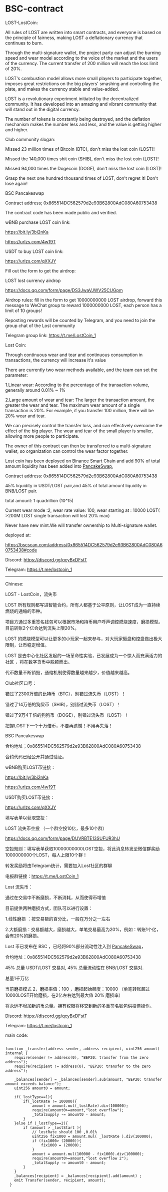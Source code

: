 # BSC-contract

LOST-LostCoin:

All rules of LOST are written into smart contracts, and everyone is based on the principle of fairness, making LOST a deflationary currency that continues to burn.

Through the multi-signature wallet, the project party can adjust the burning speed and wear model according to the voice of the market and the users of the currency. The current transfer of 200 million will reach the loss limit of 20%.

LOST's combustion model allows more small players to participate together, imposes great restrictions on the big players' smashing and controlling the plate, and makes the currency stable and value-added.

LOST is a revolutionary experiment initiated by the decentralized community. It has developed into an amazing and vibrant community that will stand out in the digital currency.

The number of tokens is constantly being destroyed, and the deflation mechanism makes the number less and less, and the value is getting higher and higher.


Club community slogan:

Missed 23 million times of Bitcoin (BTC), don't miss the lost coin (LOST)!

Missed the 140,000 times shit coin (SHIB), don't miss the lost coin (LOST)!

Missed 94,000 times the Dogecoin (DOGE), don't miss the lost coin (LOST)!

Grasp the next one hundred thousand times of LOST, don't regret it! Don't lose again!


BSC Pancakeswap

Contract address; 0x865514DC562579d2e93B62800AdC080A60753438

The contract code has been made public and verified.

wBNB purchase LOST coin link:

https://bit.ly/3bi2nKa

https://urlzs.com/4w19T

USDT to buy LOST coin link:

https://urlzs.com/qXXJY


Fill out the form to get the airdrop:

LOST lost currency airdrop

https://docs.qq.com/form/page/DS3JwaVJWV25CUGpm


Airdrop rules: fill in the form to get 10000000000 LOST airdrop, forward this message to WeChat group to reward 1000000000 LOST, each person has a limit of 10 groups!

Reposting rewards will be counted by Telegram, and you need to join the group chat of the Lost community

Telegram group link: https://t.me/LostCoin_1


Lost Coin:

Through continuous wear and tear and continuous consumption in transactions, the currency will increase it's value

There are currently two wear methods available, and the team can set the parameter:

1.Linear wear: According to the percentage of the transaction volume, generally around 0.01% ~ 1%

2.Large amount of wear and tear: The larger the transaction amount, the greater the wear and tear. The maximum wear amount of a single transaction is 20%. For example, if you transfer 100 million, there will be 20% wear and tear.

We can precisely control the transfer loss, and can effectively overcome the effect of the big player. The wear and tear of the small player is smaller, allowing more people to participate.

The owner of this contract can then be transferred to a multi-signature wallet, so organization can control the wear factor together.

Lost coin has been deployed on Binance Smart Chain and add 90% of total amount liquidity has been added into [PancakeSwap](https://exchange.pancakeswap.finance/),

Contract address: 0x865514DC562579d2e93B62800AdC080A60753438

45% liquidity in USDT/LOST pair,and 45% of total amount liquidity in BNB/LOST pair.

total amount: 1 quadrillion (10^15)

Current wear mode :2, wear rate value: 100, wear starting at : 10000 LOST( >200M LOST single transaction will lost 20% max)

Never have new mint.We will transfer ownership to Multi-signature wallet.

deployed at:

https://bscscan.com/address/0x865514DC562579d2e93B62800AdC080A60753438#code

Discord: https://discord.gg/qcyBxDFstT  

Telegram: https://t.me/lostcoin_1

-----------
Chinese:

LOST - LostCoin，流失币

LOST 所有规则都写进智能合约，所有人都基于公平原则，让LOST成为一直持续燃烧的通缩的币种。

项目方通过多重签名钱包可以根据市场和持币用户呼声调控燃烧速度，磨损模型。目前转账2个亿会达到流失上限20%。

LOST 的燃烧模型可以让更多的小玩家一起来参与，对大玩家砸盘和控盘做出极大限制，让币稳定增值。

LOST 是去中心化社区发起的一场革命性实验，已发展成为一个惊人而充满活力的社区 ，将在数字货币中脱颖而出。

代币数量不断销毁，通缩机制使得数量越来越少，价值越来越高。


Club社区口号：

错过了2300万倍的比特币（BTC），别错过流失币（LOST）！

错过了14万倍的狗屎币（SHIB），别错过流失币（LOST）！

错过了9万4千倍的狗狗币（DOGE），别错过流失币（LOST）！

把握LOST下一个十万倍币，不要再遗憾！不用再失落！


BSC Pancakeswap

合约地址；0x865514DC562579d2e93B62800AdC080A60753438

合约代码已经公开并通过验证。

wBNB购买LOST币链接：

https://bit.ly/3bi2nKa

https://urlzs.com/4w19T

USDT购买LOST币链接：

https://urlzs.com/qXXJY


填写表单以获取空投：

LOST 流失币空投 （一个群空投10亿，最多10个群）

https://docs.qq.com/form/page/DUVRBTE13SUFUR3hU


空投规则：填写表单获取10000000000LOST空投，将此消息转发至微信群奖励1000000000个LOST，每人上限10个群！

转发奖励将由Telegram统计，需要加入Lost社区的群聊                  

电报群链接：https://t.me/LostCoin_1


Lost 流失币：

通过在交易中不断磨损，不断消耗，从而使得币增值

目前提供两种磨损方式，团队可以进行设置：

1.线性磨损 ：按交易额的百分比，一般在万分之一左右

2.大额磨损：交易额越大，磨损越大，单笔交易最高为20%，例如：转账1个亿，会有20%的磨损。

Lost 币已发布在 BSC ，已经将90%部分流动性注入到 [PancakeSwap](https://exchange.pancakeswap.finance/)，

合约地址：0x865514DC562579d2e93B62800AdC080A60753438

45% 总量 USDT/LOST 交易对, 45% 总量流动性在 BNB/LOST 交易对.

总量1千万亿

当前磨损模式 2，磨损率值：100 ，磨损起始额度：10000 （单笔转账超过10000LOST开始磨损，在2亿左右达到最大值 20% 磨损率）

将永远不增加新的币总量。拥有权限将移交到新的多重签名钱包供投票操作。

Discord: https://discord.gg/qcyBxDFstT

Telegram: https://t.me/lostcoin_1


main code:

```

function _transfer(address sender, address recipient, uint256 amount) internal {
    require(sender != address(0), "BEP20: transfer from the zero address");
    require(recipient != address(0), "BEP20: transfer to the zero address");
    
    _balances[sender] = _balances[sender].sub(amount, "BEP20: transfer amount exceeds balance");
    uint256 amount0 = amount;
    
    if(_lostType==1){
        if(_lostRate != 100000){
            amount = amount.mul(_lostRate).div(100000);
            require(amount0>=amount,"lost overflow");
            _totalSupply -= amount0 - amount;
        }
    }else if (_lostType==2){
        if (amount > _lostStart ){
            //_lostRate should 100 ,0.01%
            uint256 fix1000 = amount.mul( _lostRate ).div(100000);
            if (fix1000> (20000)){
                fix1000 = (20000);
            }
            amount = amount.mul(100000 - fix1000).div(100000);
            require(amount0>=amount,"lost overflow 2");
            _totalSupply -= amount0 - amount;
        }
    }
    _balances[recipient] = _balances[recipient].add(amount) ;
    emit Transfer(sender, recipient, amount);
  }
```

